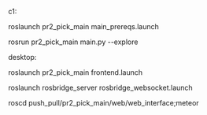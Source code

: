 c1:

roslaunch pr2_pick_main main_prereqs.launch

rosrun pr2_pick_main main.py --explore

desktop:

roslaunch pr2_pick_main frontend.launch

roslaunch rosbridge_server rosbridge_websocket.launch

roscd push_pull/pr2_pick_main/web/web_interface;meteor

